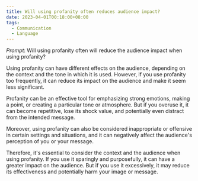 ```yaml
---
title: Will using profanity often reduces audience impact?
date: 2023-04-01T00:18:00+08:00
tags:
  - Communication
  - Language
---
```

_Prompt_: 
Will using profanity often will reduce the audience impact when using profanity?

Using profanity can have different effects on the audience, depending on the context and the tone in which it is used. However, if you use profanity too frequently, it can reduce its impact on the audience and make it seem less significant.

Profanity can be an effective tool for emphasizing strong emotions, making a point, or creating a particular tone or atmosphere. But if you overuse it, it can become repetitive, lose its shock value, and potentially even distract from the intended message.

Moreover, using profanity can also be considered inappropriate or offensive in certain settings and situations, and it can negatively affect the audience's perception of you or your message.

Therefore, it's essential to consider the context and the audience when using profanity. If you use it sparingly and purposefully, it can have a greater impact on the audience. But if you use it excessively, it may reduce its effectiveness and potentially harm your image or message.